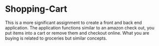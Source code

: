 # Shopping-Cart
This is a more significant assignment to create a front and back end application. The application functions similar to an amazon check out, you put items into a cart or remove them and checkout online. What you are buying is related to groceries but similar concepts.
